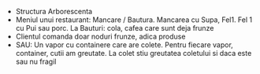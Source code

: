 - Structura Arborescenta
- Meniul unui restaurant: Mancare / Bautura. Mancarea cu Supa, Fel1. Fel 1 cu Pui sau porc. La Bauturi: cola, cafea care
  sunt deja frunze
- Clientul comanda doar noduri frunze, adica produse
- SAU: Un vapor cu containere care are colete. Pentru fiecare vapor, container, cutii am greutate. La colet stiu
  greutatea coletului si daca este sau nu fragil